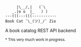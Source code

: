```
     |\__/,|   (`\
   _.|o o  |_   ) )
---(((---(((-----------
Book Cat ¯\_(ツ)_/¯ Zio
```

A book catalog REST API backend

<sub>* This very much work in progress.</sub>
